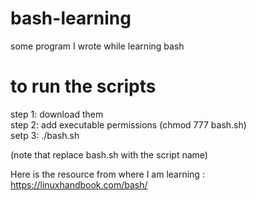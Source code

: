 # bash-learning
some program I wrote while learning bash


# to run the scripts 
step 1: download them <br>
step 2: add executable permissions (chmod 777 bash.sh) <br>
setp 3: ./bash.sh <br>


(note that replace bash.sh with the script name)<br>

Here is the resource from where I am learning : https://linuxhandbook.com/bash/
